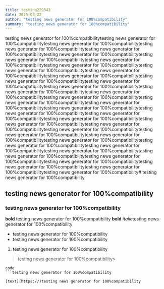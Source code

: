 ```yaml
---
title: testing229543
date: 2025-08-22
author: "testing news generator for 100%compatibility"
summary: "testing news generator for 100%compatibility"
---
```

testing news generator for 100%compatibilitytesting news generator for 100%compatibilitytesting news generator for 100%compatibilitytesting news generator for 100%compatibilitytesting news generator for 100%compatibilitytesting news generator for 100%compatibilitytesting news generator for 100%compatibilitytesting news generator for 100%compatibilitytesting news generator for 100%compatibilitytesting news generator for 100%compatibilitytesting news generator for 100%compatibilitytesting news generator for 100%compatibilitytesting news generator for 100%compatibilitytesting news generator for 100%compatibilitytesting news generator for 100%compatibilitytesting news generator for 100%compatibilitytesting news generator for 100%compatibilitytesting news generator for 100%compatibilitytesting news generator for 100%compatibilitytesting news generator for 100%compatibilitytesting news generator for 100%compatibilitytesting news generator for 100%compatibilitytesting news generator for 100%compatibilitytesting news generator for 100%compatibilitytesting news generator for 100%compatibilitytesting news generator for 100%compatibilitytesting news generator for 100%compatibilitytesting news generator for 100%compatibilitytesting news generator for 100%compatibilitytesting news generator for 100%compatibilitytesting news generator for 100%compatibilitytesting news generator for 100%compatibilitytesting news generator for 100%compatibilitytesting news generator for 100%compatibilitytesting news generator for 100%compatibilitytesting news generator for 100%compatibilitytesting news generator for 100%compatibilitytesting news generator for 100%compatibilitytesting news generator for 100%compatibility# testing news generator for 100%compatibility

## testing news generator for 100%compatibility

### testing news generator for 100%compatibility

**bold** testing news generator for 100%compatibility **bold** *italic*testing news generator for 100%compatibility

- testing news generator for 100%compatibility
- testing news generator for 100%compatibility
1. testing news generator for 100%compatibility
> testing news generator for 100%compatibility> 
```
code
```testing news generator for 100%compatibility

[text](https://)testing news generator for 100%compatibility
